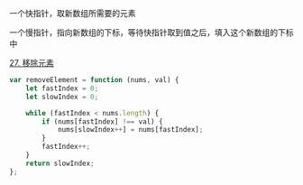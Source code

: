 一个快指针，取新数组所需要的元素

一个慢指针，指向新数组的下标，等待快指针取到值之后，填入这个新数组的下标中

[27. 移除元素](https://leetcode.cn/problems/remove-element/description/)

```js
var removeElement = function (nums, val) {
    let fastIndex = 0;
    let slowIndex = 0;

    while (fastIndex < nums.length) {
        if (nums[fastIndex] !== val) {
            nums[slowIndex++] = nums[fastIndex];
        }
        fastIndex++;
    }
    return slowIndex;
};
```
